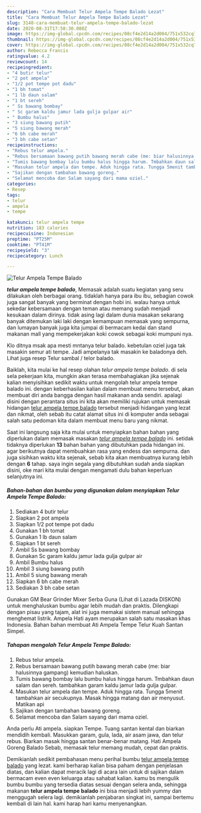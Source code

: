 ```yaml
---
description: "Cara Membuat Telur Ampela Tempe Balado Lezat"
title: "Cara Membuat Telur Ampela Tempe Balado Lezat"
slug: 3148-cara-membuat-telur-ampela-tempe-balado-lezat
date: 2020-08-31T17:58:30.080Z
image: https://img-global.cpcdn.com/recipes/08cf4e2d14a2d004/751x532cq70/telur-ampela-tempe-balado-foto-resep-utama.jpg
thumbnail: https://img-global.cpcdn.com/recipes/08cf4e2d14a2d004/751x532cq70/telur-ampela-tempe-balado-foto-resep-utama.jpg
cover: https://img-global.cpcdn.com/recipes/08cf4e2d14a2d004/751x532cq70/telur-ampela-tempe-balado-foto-resep-utama.jpg
author: Rebecca Francis
ratingvalue: 4.2
reviewcount: 14
recipeingredient:
- "4 butir telur"
- "2 pot ampela"
- "1/2 pot tempe pot dadu"
- "1 bh tomat"
- "1 lb daun salam"
- "1 bt sereh"
- " Ss bawang bombay"
- " Sc garam kaldu jamur lada gulja gulpar air"
- " Bumbu halus"
- "3 siung bawang putih"
- "5 siung bawang merah"
- "6 bh cabe merah"
- "3 bh cabe setan"
recipeinstructions:
- "Rebus telur ampela."
- "Rebus bersamaan bawang putih bawang merah cabe (me: biar halusinnya gampang) kemudian haluskan."
- "Tumis bawang bombay lalu bumbu halus hingga harum. Tmbahkan daun salam dan sereh. tambahkan garam kaldu jamur lada gulja gulpar."
- "Masukan telur ampela dan tempe. Aduk hingga rata. Tungga 5menit tambahkan air secukupnya. Masak hingga matang dan air menyusut. Matikan api"
- "Sajikan dengan tambahan bawang goreng."
- "Selamat mencoba dan Salam sayang dari mama oziel."
categories:
- Resep
tags:
- telur
- ampela
- tempe

katakunci: telur ampela tempe 
nutrition: 183 calories
recipecuisine: Indonesian
preptime: "PT25M"
cooktime: "PT41M"
recipeyield: "3"
recipecategory: Lunch

---
```



![Telur Ampela Tempe Balado](https://img-global.cpcdn.com/recipes/08cf4e2d14a2d004/751x532cq70/telur-ampela-tempe-balado-foto-resep-utama.jpg)

<b><i>telur ampela tempe balado</i></b>, Memasak adalah suatu kegiatan yang seru dilakukan oleh berbagai orang. tidaklah hanya para ibu ibu, sebagian cowok juga sangat banyak yang berminat dengan hobi ini. walau hanya untuk sekedar kebersamaan dengan teman atau memang sudah menjadi kesukaan dalam dirinya. tidak asing lagi dalam dunia masakan sekarang banyak ditemukan laki laki dengan kemampuan memasak yang sempurna, dan lumayan banyak juga kita jumpai di bermacam kedai dan stand makanan mall yang mempekerjakan koki cowok sebagai koki mumpuni nya.

Klo ditnya msak apa mesti mntanya telur balado. kebetulan oziel juga tak masakin semur ati tempe. Jadi ampelanya tak masakin ke baladonya deh. Lihat juga resep Telur sambal / telor balado.

Baiklah, kita mulai ke hal resep olahan <i>telur ampela tempe balado</i>. di sela sela pekerjaan kita, mungkin akan terasa membahagiakan jika sejenak kalian menyisihkan sedikit waktu untuk mengolah telur ampela tempe balado ini. dengan keberhasilan kalian dalam membuat menu tersebut, akan membuat diri anda bangga dengan hasil makanan anda sendiri. apalagi disini dengan perantara situs ini kita akan memiliki rujukan untuk memasak hidangan <u>telur ampela tempe balado</u> tersebut menjadi hidangan yang lezat dan nikmat, oleh sebab itu catat alamat situs ini di komputer anda sebagai salah satu pedoman kita dalam membuat menu baru yang nikmat.


Saat ini langsung saja kita mulai untuk menyiapkan bahan bahan yang diperlukan dalam memasak masakan <u><i>telur ampela tempe balado</i></u> ini. setidak tidaknya diperlukan <b>13</b> bahan bahan yang dibutuhkan pada hidangan ini. agar berikutnya dapat membuahkan rasa yang endess dan sempurna. dan juga sisihkan waktu kita sejenak, sebab kita akan membuatnya kurang lebih dengan <b>6</b> tahap. saya ingin segala yang dibutuhkan sudah anda siapkan disini, oke mari kita mulai dengan mengamati dulu bahan keperluan selanjutnya ini.

<!--inarticleads1-->

##### Bahan-bahan dan bumbu yang digunakan dalam menyiapkan Telur Ampela Tempe Balado:

1. Sediakan 4 butir telur
1. Siapkan 2 pot ampela
1. Siapkan 1/2 pot tempe pot dadu
1. Gunakan 1 bh tomat
1. Gunakan 1 lb daun salam
1. Siapkan 1 bt sereh
1. Ambil  Ss bawang bombay
1. Gunakan  Sc garam kaldu jamur lada gulja gulpar air
1. Ambil  Bumbu halus
1. Ambil 3 siung bawang putih
1. Ambil 5 siung bawang merah
1. Siapkan 6 bh cabe merah
1. Sediakan 3 bh cabe setan


Gunakan GM Bear Grinder Mixer Serba Guna (Lihat di Lazada DISKON) untuk menghaluskan bumbu agar lebih mudah dan praktis. Dilengkapi dengan pisau yang tajam, alat ini juga memakai sistem manual sehingga menghemat listrik. Ampela Hati ayam merupakan salah satu masakan khas Indonesia. Bahan bahan membuat Ati Ampela Tempe Telur Kuah Santan Simpel. 

<!--inarticleads2-->

##### Tahapan mengolah Telur Ampela Tempe Balado:

1. Rebus telur ampela.
1. Rebus bersamaan bawang putih bawang merah cabe (me: biar halusinnya gampang) kemudian haluskan.
1. Tumis bawang bombay lalu bumbu halus hingga harum. Tmbahkan daun salam dan sereh. tambahkan garam kaldu jamur lada gulja gulpar.
1. Masukan telur ampela dan tempe. Aduk hingga rata. Tungga 5menit tambahkan air secukupnya. Masak hingga matang dan air menyusut. Matikan api
1. Sajikan dengan tambahan bawang goreng.
1. Selamat mencoba dan Salam sayang dari mama oziel.


Anda perlu Ati ampela. siapkan Tempe. Tuang santan kental dan biarkan mendidih kembali. Masukkan garam, gula, lada, air asam jawa, dan telur rebus. Biarkan masak hingga santan benar-benar matang. Hati Ampela Goreng Balado Sebab, memasak telur memang mudah, cepat dan praktis. 

Demikianlah sedikit pembahasan menu perihal bumbu <u>telur ampela tempe balado</u> yang lezat. kami berharap kalian bisa paham dengan penjelasan diatas, dan kalian dapat meracik lagi di acara lain untuk di sajikan dalam bermacam even even keluarga atau sahabat kalian. kamu bs mengulik bumbu bumbu yang tersedia diatas sesuai dengan selera anda, sehingga makanan <b>telur ampela tempe balado</b> ini bisa menjadi lebih yummy dan menggugah selera lagi. demikianlah penjabaran singkat ini, sampai bertemu kembali di lain hal. kami harap hari kamu menyenangkan.
